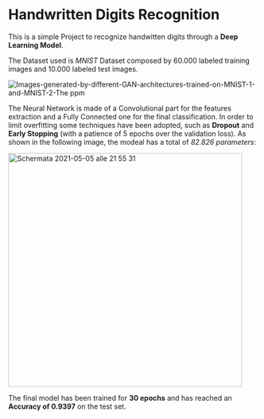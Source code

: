 # Handwritten Digits Recognition

This is a simple Project to recognize handwitten digits through a **Deep Learning Model**. 

The Dataset used is *MNIST* Dataset composed by 60.000 labeled training images and 10.000 labeled test images.

![Images-generated-by-different-GAN-architectures-trained-on-MNIST-1-and-MNIST-2-The ppm](https://user-images.githubusercontent.com/56433128/117200445-cccf7580-adeb-11eb-97ab-01ebd94c1caf.png)

The Neural Network is made of a Convolutional part for the features extraction and a Fully Connected one for the final classification. In order to limit overfitting some techniques have been adopted, such as **Dropout** and **Early Stopping** (with a patience of 5 epochs over the validation loss). 
As shown in the following image, the modeal has a total of *82.826 parameters*:

<img width="470" alt="Schermata 2021-05-05 alle 21 55 31" src="https://user-images.githubusercontent.com/56433128/117201202-a9f19100-adec-11eb-9f48-b8412a2ba1de.png">

The final model has been trained for **30 epochs** and has reached an **Accuracy of 0.9397** on the test set.
